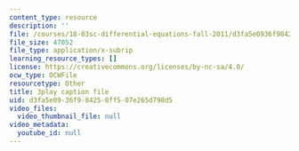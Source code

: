 ```yaml
---
content_type: resource
description: ''
file: /courses/18-03sc-differential-equations-fall-2011/d3fa5e0936f984258ff507e265d790d5_SioXozu-Loo.srt
file_size: 47052
file_type: application/x-subrip
learning_resource_types: []
license: https://creativecommons.org/licenses/by-nc-sa/4.0/
ocw_type: OCWFile
resourcetype: Other
title: 3play caption file
uid: d3fa5e09-36f9-8425-8ff5-07e265d790d5
video_files:
  video_thumbnail_file: null
video_metadata:
  youtube_id: null
---
```

